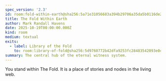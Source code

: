 ```yaml
---
spec_version: '2.3'
id: room:fold-within-earth@sha256:5a71e31056683a394b29706a35da5b0116de2d32b2f065c50c182f6244046535
title: The Fold Within Earth
author: Mark Randall Havens
date: 2025-10-19T00:00:00.000Z
kind: room
medium: textual
exits:
  - label: Library of the Fold
    to: room:library-of-fold@sha256:5d9760772b42dfa9253fc28483542093e0cdd0ef8ee1a05293668df8fcb29d44
summary: The central hub of the eternal witness system.
---
```

You stand within The Fold. It is a place of stories and nodes in the living web.